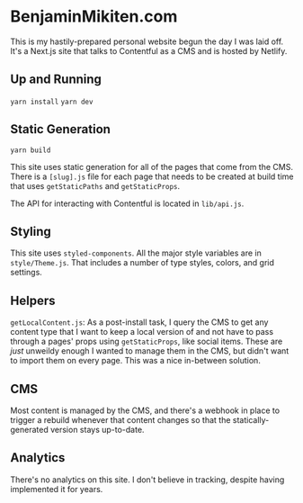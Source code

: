 # BenjaminMikiten.com

This is my hastily-prepared personal website begun the day I was laid off. It's a Next.js site that talks to Contentful as a CMS and is hosted by Netlify.

## Up and Running

`yarn install`
`yarn dev`

## Static Generation

`yarn build`

This site uses static generation for all of the pages that come from the CMS. There is a `[slug].js` file for each page that needs to be created at build time that uses `getStaticPaths` and `getStaticProps`.

The API for interacting with Contentful is located in `lib/api.js`.

## Styling

This site uses `styled-components`. All the major style variables are in `style/Theme.js`. That includes a number of type styles, colors, and grid settings.

## Helpers

`getLocalContent.js`: As a post-install task, I query the CMS to get any content type that I want to keep a local version of and not have to pass through a pages' props using `getStaticProps`, like social items. These are _just_ unweildy enough I wanted to manage them in the CMS, but didn't want to import them on every page. This was a nice in-between solution.

## CMS

Most content is managed by the CMS, and there's a webhook in place to trigger a rebuild whenever that content changes so that the statically-generated version stays up-to-date.

## Analytics

There's no analytics on this site. I don't believe in tracking, despite having implemented it for years.
